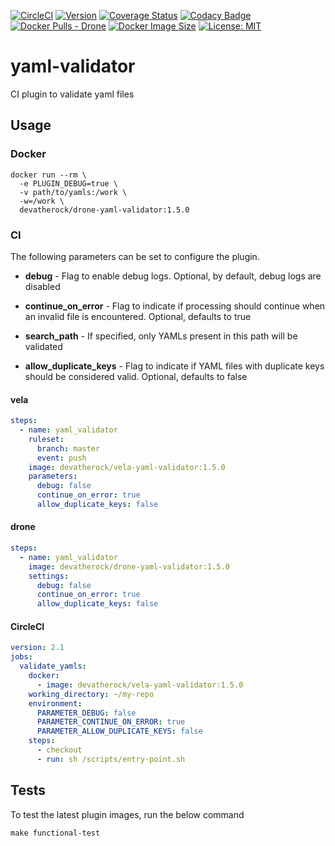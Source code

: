 [![CircleCI](https://circleci.com/gh/devatherock/drone-yaml-validator.svg?style=svg)](https://circleci.com/gh/devatherock/drone-yaml-validator)
[![Version](https://img.shields.io/docker/v/devatherock/vela-yaml-validator?sort=semver)](https://hub.docker.com/r/devatherock/vela-yaml-validator/)
[![Coverage Status](https://coveralls.io/repos/github/devatherock/drone-yaml-validator/badge.svg?branch=master)](https://coveralls.io/github/devatherock/drone-yaml-validator?branch=master)
[![Codacy Badge](https://app.codacy.com/project/badge/Grade/eee25e47d4104a20894d2a0f8f35d2fd)](https://www.codacy.com/gh/devatherock/drone-yaml-validator/dashboard?utm_source=github.com&amp;utm_medium=referral&amp;utm_content=devatherock/drone-yaml-validator&amp;utm_campaign=Badge_Grade)
[![Docker Pulls - Drone](https://img.shields.io/docker/pulls/devatherock/drone-yaml-validator.svg)](https://hub.docker.com/r/devatherock/drone-yaml-validator/)
[![Docker Image Size](https://img.shields.io/docker/image-size/devatherock/vela-yaml-validator.svg?sort=date)](https://hub.docker.com/r/devatherock/vela-yaml-validator/)
[![License: MIT](https://img.shields.io/badge/License-MIT-yellow.svg)](https://opensource.org/licenses/MIT)
# yaml-validator
CI plugin to validate yaml files

## Usage
### Docker

```shell script
docker run --rm \
  -e PLUGIN_DEBUG=true \
  -v path/to/yamls:/work \
  -w=/work \
  devatherock/drone-yaml-validator:1.5.0
```

### CI
The following parameters can be set to configure the plugin.

*   **debug** - Flag to enable debug logs. Optional, by default, debug logs are disabled

*   **continue_on_error** - Flag to indicate if processing should continue when an invalid file is encountered. Optional,
    defaults to true

*   **search_path** - If specified, only YAMLs present in this path will be validated

*   **allow_duplicate_keys** - Flag to indicate if YAML files with duplicate keys should be considered valid. Optional,
    defaults to false

#### vela

```yaml
steps:
  - name: yaml_validator
    ruleset:
      branch: master
      event: push
    image: devatherock/vela-yaml-validator:1.5.0
    parameters:
      debug: false
      continue_on_error: true
      allow_duplicate_keys: false
```

#### drone

```yaml
steps:
  - name: yaml_validator
    image: devatherock/drone-yaml-validator:1.5.0
    settings:
      debug: false
      continue_on_error: true
      allow_duplicate_keys: false
```

#### CircleCI

```yaml
version: 2.1
jobs:
  validate_yamls:
    docker:
      - image: devatherock/vela-yaml-validator:1.5.0
    working_directory: ~/my-repo
    environment:
      PARAMETER_DEBUG: false
      PARAMETER_CONTINUE_ON_ERROR: true
      PARAMETER_ALLOW_DUPLICATE_KEYS: false
    steps:
      - checkout
      - run: sh /scripts/entry-point.sh
```

## Tests
To test the latest plugin images, run the below command

```shell
make functional-test
```
